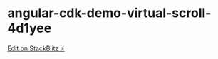 # angular-cdk-demo-virtual-scroll-4d1yee

[Edit on StackBlitz ⚡️](https://stackblitz.com/edit/angular-cdk-demo-virtual-scroll-4d1yee)